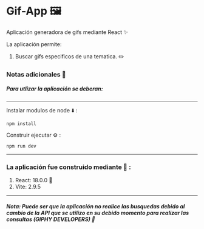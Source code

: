 # Gif-App 🖼️

Aplicación generadora de gifs mediante React ✨

La aplicación permite: 

1. Buscar gifs especificos de una tematica. ✏️

### Notas adicionales 📗

##### Para utlizar la aplicación se deberan:

---

Instalar modulos de node ⬇️ :

```
npm install
```

Construir ejecutar ⚙️ :

```
npm run dev
```

---

### La aplicación fue construido mediante 🔧 :

1. React: 18.0.0 🚀
2. Vite: 2.9.5

----

##### Nota: Puede ser que la aplicación no realice las busquedas debido al cambio de la API que se utilizo en su debido momento para realizar las consultas (GIPHY DEVELOPERS) 🚀


